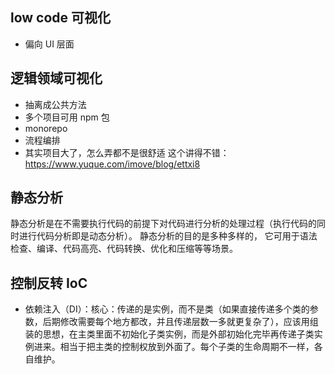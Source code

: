 ## low code 可视化
- 偏向 UI 层面

## 逻辑领域可视化
- 抽离成公共方法
- 多个项目可用 npm 包
- monorepo
- 流程编排
- 其实项目大了，怎么弄都不是很舒适
这个讲得不错：https://www.yuque.com/imove/blog/ettxi8

## 静态分析
静态分析是在不需要执行代码的前提下对代码进行分析的处理过程（执行代码的同时进行代码分析即是动态分析）。 静态分析的目的是多种多样的， 它可用于语法检查、编译、代码高亮、代码转换、优化和压缩等等场景。

## 控制反转 IoC
- 依赖注入（DI）：核心：传递的是实例，而不是类（如果直接传递多个类的参数，后期修改需要每个地方都改，并且传递层数一多就更复杂了），应该用组装的思想，在主类里面不初始化子类实例，而是外部初始化完毕再传递子类实例进来。相当于把主类的控制权放到外面了。每个子类的生命周期不一样，各自维护。
